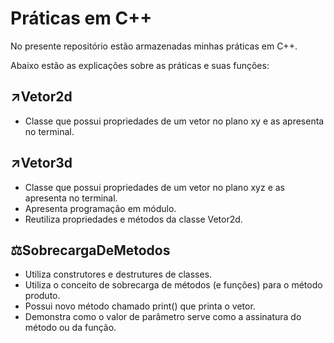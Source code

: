 # Práticas em C++

No presente repositório estão armazenadas minhas práticas em C++.

Abaixo estão as explicações sobre as práticas e suas funções:

## ↗️Vetor2d
- Classe que possui propriedades de um vetor no plano xy e as apresenta no terminal.

## ↗️Vetor3d
- Classe que possui propriedades de um vetor no plano xyz e as apresenta no terminal.
- Apresenta programação em módulo.
- Reutiliza propriedades e métodos da classe Vetor2d.

## ⚖️SobrecargaDeMetodos
- Utiliza construtores e destrutures de classes.
- Utiliza o conceito de sobrecarga de métodos (e funções) para o método produto.
- Possui novo método chamado print() que printa o vetor.
- Demonstra como o valor de parâmetro serve como a assinatura do método ou da função.
